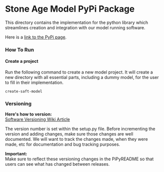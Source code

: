 
# Stone Age Model PyPi Package

This directory contains the implementation for the python library which streamlines creation and integration with our model running software. 

Here is a [link to the PyPi page](https://pypi.org/project/saft-model/).

### How To Run

#### Create a project
Run the following command to create a new model project. It will create a new directory with all essential parts, including a dummy model, for the user to fill in their implementation.

    create-saft-model


### Versioning

**Here's how to version:**  <br>
[Software Versioning Wiki Article](https://en.wikipedia.org/wiki/Software_versioning)

The version number is set within the setup.py file. Before incrementing the version and adding changes, make sure those changes are well documented. We will want to track the changes made, when they were made, etc for documentation and bug tracking purposes.

**Important:** <br>
Make sure to reflect these versioning changes in the PiPyREADME so that users can see what has changed between releases.
